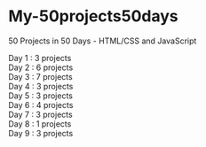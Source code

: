 # My-50projects50days
50 Projects in 50 Days - HTML/CSS and JavaScript

Day 1 : 3 projects   
Day 2 : 6 projects   
Day 3 : 7 projects   
Day 4 : 3 projects   
Day 5 : 3 projects   
Day 6 : 4 projects   
Day 7 : 3 projects   
Day 8 : 1 projects   
Day 9 : 3 projects   
